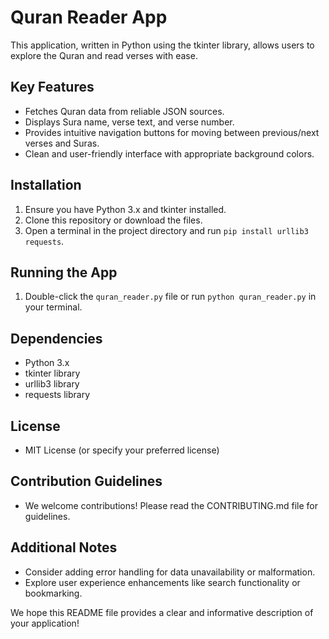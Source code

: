# Quran Reader App

This application, written in Python using the tkinter library, allows users to explore the Quran and read verses with ease.

## Key Features

- Fetches Quran data from reliable JSON sources.
- Displays Sura name, verse text, and verse number.
- Provides intuitive navigation buttons for moving between previous/next verses and Suras.
- Clean and user-friendly interface with appropriate background colors.

## Installation

1. Ensure you have Python 3.x and tkinter installed.
2. Clone this repository or download the files.
3. Open a terminal in the project directory and run `pip install urllib3 requests`.

## Running the App

1. Double-click the `quran_reader.py` file or run `python quran_reader.py` in your terminal.

## Dependencies

- Python 3.x
- tkinter library
- urllib3 library
- requests library

## License

- MIT License (or specify your preferred license)

## Contribution Guidelines

- We welcome contributions! Please read the CONTRIBUTING.md file for guidelines.

## Additional Notes

- Consider adding error handling for data unavailability or malformation.
- Explore user experience enhancements like search functionality or bookmarking.

We hope this README file provides a clear and informative description of your application!
